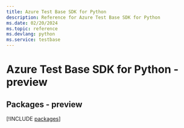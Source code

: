 ```yaml
---
title: Azure Test Base SDK for Python
description: Reference for Azure Test Base SDK for Python
ms.date: 02/20/2024
ms.topic: reference
ms.devlang: python
ms.service: testbase
---
```

# Azure Test Base SDK for Python - preview
## Packages - preview
[!INCLUDE [packages](test-base-index.md)]
